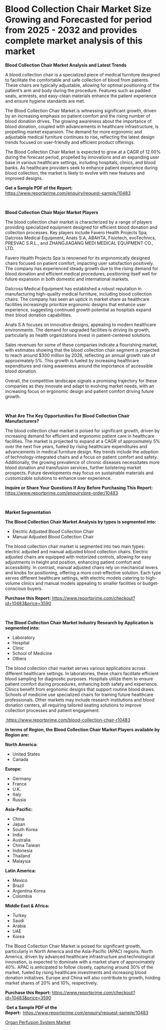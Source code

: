 <p><h1>Blood Collection Chair Market Size Growing and Forecasted for period from 2025 - 2032 and provides complete market analysis of this market</h1></p><p><strong>Blood Collection Chair Market Analysis and Latest Trends</strong></p>
<p><p>A blood collection chair is a specialized piece of medical furniture designed to facilitate the comfortable and safe collection of blood from patients. These chairs are typically adjustable, allowing for optimal positioning of the patient’s arm and body during the procedure. Features such as padded seats, armrests, and easy-clean materials enhance the patient experience and ensure hygiene standards are met.</p><p>The Blood Collection Chair Market is witnessing significant growth, driven by an increasing emphasis on patient comfort and the rising number of blood donation drives. The growing awareness about the importance of blood donation, coupled with advancements in healthcare infrastructure, is propelling market expansion. The demand for more ergonomic and adjustable medical furniture continues to rise, reflecting the latest design trends focused on user-friendly and efficient product offerings.</p><p>The Blood Collection Chair Market is expected to grow at a CAGR of 12.00% during the forecast period, propelled by innovations and an expanding user base in various healthcare settings, including hospitals, clinics, and blood banks. As healthcare providers seek to enhance patient experience during blood collection, the market is likely to evolve with new features and improved designs.</p></p>
<p><strong>Get a Sample PDF of the Report:&nbsp;</strong> <a href="https://www.reportprime.com/enquiry/request-sample/10483?utm_campaign=2282&utm_medium=2&utm_source=Github&utm_content=ia&utm_term=20032025&utm_id=blood-collection-chair">https://www.reportprime.com/enquiry/request-sample/10483</a></p>
<p>&nbsp;</p>
<p><strong>Blood Collection Chair Major Market Players</strong></p>
<p><p>The blood collection chair market is characterized by a range of players providing specialized equipment designed for efficient blood donation and collection processes. Key players include Favero Health Projects Spa, Dalcross Medical Equipment, Anats S.A, ABAHTA, Fisiotech, evoTechnics, PRESVAC S.R.L., and ZHANGJIAGANG MEDI MEDICAL EQUIPMENT CO., LTD. </p><p>Favero Health Projects Spa is renowned for its ergonomically designed chairs focused on patient comfort, impacting user satisfaction positively. The company has experienced steady growth due to the rising demand for blood donation and efficient medical procedures, positioning itself well for future expansion in both domestic and international markets.</p><p>Dalcross Medical Equipment has established a robust reputation in manufacturing high-quality medical furniture, including blood collection chairs. The company has seen an uptick in market share as healthcare facilities increasingly prioritize ergonomic designs that enhance user experience, suggesting continued growth potential as hospitals expand their blood donation capabilities.</p><p>Anats S.A focuses on innovative designs, appealing to modern healthcare environments. The demand for upgraded facilities is driving its growth, particularly as health organizations invest in patient-centered solutions. </p><p>Sales revenues for some of these companies indicate a flourishing market, with estimates showing that the blood collection chair segment is projected to reach around $300 million by 2026, reflecting an annual growth rate of approximately 5%. This growth is fueled by increasing healthcare expenditures and rising awareness around the importance of accessible blood donation.</p><p>Overall, the competitive landscape signals a promising trajectory for these companies as they innovate and adapt to evolving market needs, with an increasing focus on ergonomic design and patient comfort driving future growth.</p></p>
<p>&nbsp;</p>
<p><strong>What Are The Key Opportunities For Blood Collection Chair Manufacturers?</strong></p>
<p><p>The blood collection chair market is poised for significant growth, driven by increasing demand for efficient and ergonomic patient care in healthcare facilities. The market is projected to expand at a CAGR of approximately 5% over the next five years, fueled by rising healthcare expenditures and advancements in medical furniture design. Key trends include the adoption of technology-integrated chairs and a focus on patient comfort and safety. Additionally, the growing prevalence of chronic diseases necessitates more blood donation and transfusion services, further bolstering market prospects. Future developments may focus on sustainable materials and customizable solutions to enhance user experience.</p></p>
<p><strong>Inquire or Share Your Questions If Any Before Purchasing This Report:</strong> <a href="https://www.reportprime.com/enquiry/pre-order/10483?utm_campaign=2282&utm_medium=2&utm_source=Github&utm_content=ia&utm_term=20032025&utm_id=blood-collection-chair">https://www.reportprime.com/enquiry/pre-order/10483</a></p>
<p>&nbsp;</p>
<p><strong>Market Segmentation</strong></p>
<p><strong>The Blood Collection Chair Market Analysis by types is segmented into:</strong></p>
<p><ul><li>Electric Adjusted Blood Collection Chair</li><li>Manual Adjusted Blood Collection Chair</li></ul></p>
<p><p>The blood collection chair market is segmented into two main types: electric adjusted and manual adjusted blood collection chairs. Electric adjusted chairs are equipped with motorized controls, allowing for easy adjustments in height and position, enhancing patient comfort and accessibility. In contrast, manual adjusted chairs rely on mechanical levers and knobs for positioning, offering a more cost-effective solution. Each type serves different healthcare settings, with electric models catering to high-volume clinics and manual models appealing to smaller facilities or budget-conscious buyers.</p></p>
<p><strong>Purchase this Report:&nbsp;</strong><a href="https://www.reportprime.com/checkout?id=10483&price=3590&utm_campaign=2282&utm_medium=2&utm_source=Github&utm_content=ia&utm_term=20032025&utm_id=blood-collection-chair">https://www.reportprime.com/checkout?id=10483&price=3590</a></p>
<p>&nbsp;</p>
<p><strong>The Blood Collection Chair Market Industry Research by Application is segmented into:</strong></p>
<p><ul><li>Laboratory</li><li>Hospital</li><li>Clinic</li><li>School of Medicine</li><li>Others</li></ul></p>
<p><p>The blood collection chair market serves various applications across different healthcare settings. In laboratories, these chairs facilitate efficient blood sampling for diagnostic purposes. Hospitals utilize them to ensure patient comfort during procedures, enhancing both safety and experience. Clinics benefit from ergonomic designs that support routine blood draws. Schools of medicine use specialized chairs for training future healthcare professionals. Other markets may include research institutions and blood donation centers, all requiring tailored seating solutions to improve collection processes and patient engagement.</p></p>
<p><a href="https://www.reportprime.com/blood-collection-chair-r10483?utm_campaign=2282&utm_medium=2&utm_source=Github&utm_content=ia&utm_term=20032025&utm_id=blood-collection-chair">&nbsp;https://www.reportprime.com/blood-collection-chair-r10483</a></p>
<p><strong>In terms of Region, the Blood Collection Chair Market Players available by Region are:</strong></p>
<p>
    <p> <strong> North America: </strong>
        <ul>
            <li>United States</li>
            <li>Canada</li>
        </ul>
        </p> 
    <p> <strong> Europe: </strong>
        <ul>
            <li>Germany</li>
            <li>France</li>
            <li>U.K.</li>
            <li>Italy</li>
            <li>Russia</li>
        </ul>
        </p> 
    <p> <strong> Asia-Pacific: </strong>
        <ul>
            <li>China</li>
            <li>Japan</li>
            <li>South Korea</li>
            <li>India</li>
            <li>Australia</li>
            <li>China Taiwan</li>
            <li>Indonesia</li>
            <li>Thailand</li>
            <li>Malaysia</li>
        </ul>
        </p> 
    <p> <strong> Latin America: </strong>
        <ul>
            <li>Mexico</li>
            <li>Brazil</li>
            <li>Argentina Korea</li>
            <li>Colombia</li>
        </ul>
        </p> 
    <p> <strong> Middle East & Africa: </strong>
        <ul>
            <li>Turkey</li>
            <li>Saudi</li>
            <li>Arabia</li>
            <li>UAE</li>
            <li>Korea</li>
        </ul>
    </p>
    </p>
<p><p>The Blood Collection Chair Market is poised for significant growth, particularly in North America and the Asia-Pacific (APAC) regions. North America, driven by advanced healthcare infrastructure and technological innovation, is expected to dominate with a market share of approximately 40%. APAC is anticipated to follow closely, capturing around 30% of the market, fueled by rising healthcare investments and increasing blood donation initiatives. Europe and China will also contribute to growth, holding market shares of 20% and 10%, respectively.</p></p>
<p><strong>Purchase this Report: </strong><a href="https://www.reportprime.com/checkout?id=10483&price=3590&utm_campaign=2282&utm_medium=2&utm_source=Github&utm_content=ia&utm_term=20032025&utm_id=blood-collection-chair">https://www.reportprime.com/checkout?id=10483&price=3590</a></p>
<p>&nbsp;<strong>Get a Sample PDF of the Report:&nbsp;&nbsp;</strong><a href="https://www.reportprime.com/enquiry/request-sample/10483?utm_campaign=2282&utm_medium=2&utm_source=Github&utm_content=ia&utm_term=20032025&utm_id=blood-collection-chair">https://www.reportprime.com/enquiry/request-sample/10483</a></p>
<p><strong></strong></p>
<p><p><a href="https://github.com/NargisHussain432/Market-Research-Report-List-1/blob/main/organ-perfusion-system-market.md?utm_campaign=2282&utm_medium=2&utm_source=Github&utm_content=ia&utm_term=20032025&utm_id=blood-collection-chair">Organ Perfusion System Market</a></p></p>
